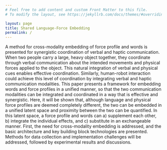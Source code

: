 ```yaml
---
# Feel free to add content and custom Front Matter to this file.
# To modify the layout, see https://jekyllrb.com/docs/themes/#overriding-theme-defaults

layout: page
title: Shared Language-Force Embedding
permalink: /
---
```


A method for cross-modality embedding of force profile and words is presented for synergistic coordination of verbal and haptic communication. When two people carry a large, heavy object together, they coordinate through verbal communication about the intended movements and physical forces applied to the object. This natural integration of verbal and physical cues enables effective coordination. Similarly, human-robot interaction could achieve this level of coordination by integrating verbal and haptic communication modalities. This paper presents a framework for embedding words and force profiles in a unified manner, so that the two communication modalities can be integrated and coordinated in a way that is effective and synergistic. Here, it will be shown that, although language and physical force profiles are deemed completely different, the two can be embedded in a unified latent space and proximity between the two can be quantified. In this latent space, a force profile and words can a) supplement each other, b) integrate the individual effects, and c) substitute in an exchangeable manner. First, the need for cross-modality embedding is addressed, and the basic architecture and key building block technologies are presented. Methods for data collection and implementation challenges will be addressed, followed by experimental results and discussions.